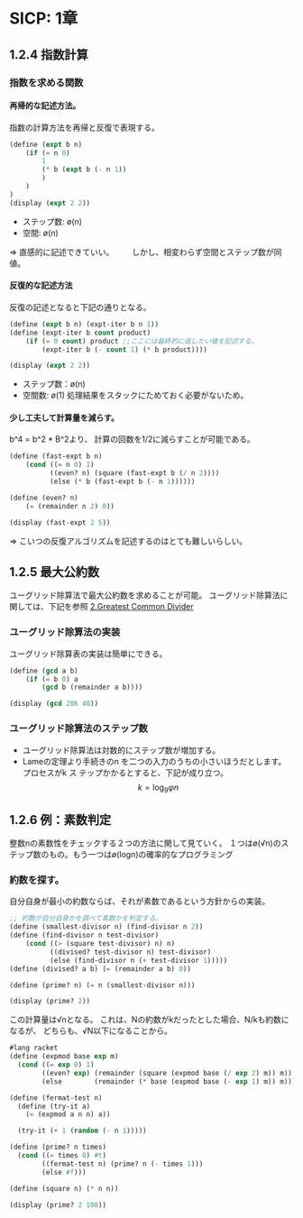 # SICP: 1章
## 1.2.4 指数計算
### 指数を求める関数
#### 再帰的な記述方法。
指数の計算方法を再帰と反復で表現する。
```lisp
(define (expt b n)
    (if (= n 0)
        1
        (* b (expt b (- n 1))
        )
    )
)
(display (expt 2 2))
```
* ステップ数: ø(n)
* 空間: ø(n)

=> 直感的に記述できていい。
　　しかし、相変わらず空間とステップ数が同値。

#### 反復的な記述方法
反復の記述となると下記の通りとなる。
```lisp
(define (expt b n) (expt-iter b n 1))
(define (expt-iter b count product)
    (if (= 0 count) product ;;ここには最終的に返したい値を記述する。
        (expt-iter b (- count 1) (* b product))))

(display (expt 2 2))
```

* ステップ数：ø(n)
* 空間数: ø(1)
処理結果をスタックにためておく必要がないため。

#### 少し工夫して計算量を減らす。
b^4 = b^2 * B^2より、
計算の回数を1/2に減らすことが可能である。
```lisp
(define (fast-expt b n) 
    (cond ((= n 0) 1)
          ((even? n) (square (fast-expt b (/ n 2))))
          (else (* b (fast-expt b (- n 1))))))

(define (even? n)
    (= (remainder n 2) 0))

(display (fast-expt 2 5))
```
=> こいつの反復アルゴリズムを記述するのはとても難しいらしい。

## 1.2.5 最大公約数
ユーグリッド除算法で最大公約数を求めることが可能。
ユーグリッド除算法に関しては、下記を参照
[2.Greatest Common Divider](:note:34e9acc2-8df6-46a5-8b95-a0d88446feb0)

### ユーグリッド除算法の実装
ユーグリッド除算表の実装は簡単にできる。
```lisp
(define (gcd a b)
    (if (= b 0) a
        (gcd b (remainder a b))))

(display (gcd 206 40))
```

### ユーグリッド除算法のステップ数
* ユーグリッド除算法は対数的にステップ数が増加する。
* Lameの定理より⼿続きのn を⼆つの⼊⼒のうちの⼩さいほうだとします。プロセスがk ス
テップかかるとすると、下記が成り立つ。
$$
 k=\log_9{\varphi}n 
$$

## 1.2.6 例：素数判定
整数nの素数性をチェックする２つの方法に関して見ていく。
１つはø(√n)のステップ数のもの。もう一つはø(logn)の確率的なプログラミング

### 約数を探す。
自分自身が最小の約数ならば、それが素数であるという方針からの実装。
```lisp
;; 約数が自分自身かを調べて素数かを判定する。
(define (smallest-divisor n) (find-divisor n 2))
(define (find-divisor n test-divisor)
    (cond ((> (square test-divisor) n) n)
          ((divised? test-divisor n) test-divisor)
          (else (find-divisor n (+ test-divisor 1)))))
(define (divised? a b) (= (remainder a b) 0))

(define (prime? n) (= n (smallest-divisor n)))

(display (prime? 2))
```
この計算量は√nとなる。
これは、Nの約数がkだったとした場合、N/kも約数になるが、
どちらも、√N以下になることから。


```lisp
#lang racket
(define (expmod base exp m)
  (cond ((= exp 0) 1)
        ((even? exp) (remainder (square (expmod base (/ exp 2) m)) m))
        (else        (remainder (* base (expmod base (- exp 1) m)) m))))

(define (fermat-test n)
  (define (try-it a)
    (= (expmod a n n) a))

  (try-it (+ 1 (random (- n 1)))))

(define (prime? n times)
  (cond ((= times 0) #t)
        ((fermat-test n) (prime? n (- times 1)))
        (else #f)))

(define (square n) (* n n))

(display (prime? 2 100))
```

